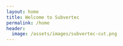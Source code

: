 ```yaml
---
layout: home
title: Welcome to Subvertec
permalink: /home
header:
  image: /assets/images/subvertec-cut.png
---
```


